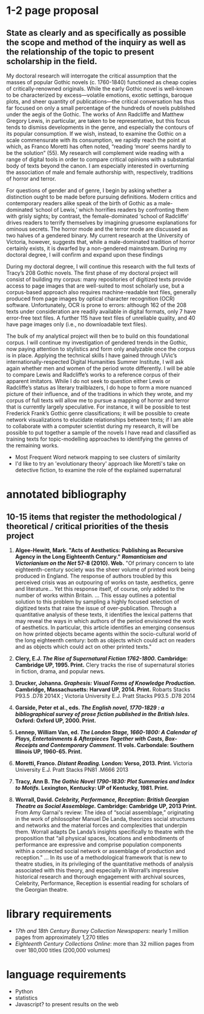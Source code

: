 # 1-2 page proposal
## State as clearly and as specifically as possible the scope and method of the inquiry as well as the relationship of the topic to present scholarship in the field.

My doctoral research will interrogate the critical assumption that the masses of popular Gothic novels (c. 1760-1840) functioned as cheap copies of critically-renowned originals. While the early Gothic novel is well-known to be characterized by excess—volatile emotions, exotic settings, baroque plots, and sheer quantity of publications—the critical conversation has thus far focused on only a small percentage of the hundreds of novels published under the aegis of the Gothic. The works of Ann Radcliffe and Matthew Gregory Lewis, in particular, are taken to be representative, but this focus tends to dismiss developments in the genre, and especially the contours of its popular consumption. If we wish, instead, to examine the Gothic on a scale commensurate with its consumption, we rapidly reach the point at which, as Franco Moretti has often noted, “reading ‘more’ seems hardly to be the solution” (55). My research will complement wide reading with a range of digital tools in order to compare critical opinions with a substantial body of texts beyond the canon. I am especially interested in overturning the association of male and female authorship with, respectively, traditions of horror and terror.

 For questions of gender and of genre, I begin by asking whether a distinction ought to be made before pursuing definitions. Modern critics and contemporary readers alike speak of the birth of Gothic as a male-dominated ‘school of Lewis,’ which horrifies readers by confronting them with grisly sights; by contrast, the female-dominated ‘school of Radcliffe’ drives readers to terrify themselves by imagining gruesome explanations for ominous secrets. The horror mode and the terror mode are discussed as two halves of a gendered binary. My current research at the University of Victoria, however, suggests that, while a male-dominated tradition of horror certainly exists, it is dwarfed by a non-gendered mainstream. During my doctoral degree, I will confirm and expand upon these findings
 
 During my doctoral degree, I will continue this research with the full texts of Tracy’s 208 Gothic novels. The first phase of my doctoral project will consist of building my corpus: many repositories of digitized texts provide access to page images that are well-suited to most scholarly use, but a corpus-based approach also requires machine-readable text files, generally produced from page images by optical character recognition (OCR) software. Unfortunately, OCR is prone to errors: although 162 of the 208 texts under consideration are readily available in digital formats, only 7 have error-free text files. A further 115 have text files of unreliable quality, and 40 have page images only (i.e., no downloadable text files).

The bulk of my analytical project will then be to build on this foundational corpus. I will continue my investigation of gendered trends in the Gothic, now paying attention to stylistics and form only analyzable once the corpus is in place. Applying the technical skills I have gained through UVic’s internationally-respected Digital Humanities Summer Institute, I will ask again whether men and women of the period wrote differently. I will be able to compare Lewis and Radcliffe’s works to a reference corpus of their apparent imitators. While I do not seek to question either Lewis or Radcliffe’s status as literary trailblazers, I do hope to form a more nuanced picture of their influence, and of the traditions in which they wrote, and my corpus of full texts will allow me to pursue a mapping of horror and terror that is currently largely speculative. For instance, it will be possible to test Frederick Frank’s Gothic genre classifications; it will be possible to create network visualizations to elucidate relationships between texts; if I am able to collaborate with a computer scientist during my research, it will be possible to put together a sample of the novels I have read and classified as training texts for topic-modelling approaches to identifying the genres of the remaining works.
* Most Frequent Word network mapping to see clusters of similarity
* I'd like to try an 'evolutionary theory' approach like Moretti's take on detective fiction, to examine the role of the explained supernatural


# annotated bibliography
## 10-15 items that register the methodological / theoretical / critical priorities of the thesis project

1. **Algee-Hewitt, Mark. "Acts of Aesthetics: Publishing as Recursive Agency in the Long Eighteenth Century." *Romanticism and Victorianism on the Net* 57-8 (2010). Web.** "Of primary concern to late eighteenth-century society was the sheer volume of printed work being produced in England. The response of authors troubled by this perceived crisis was an outpouring of works on taste, aesthetics, genre and literature... Yet this response itself, of course, only added to the number of works within Britain. ... This essay outlines a potential solution to this problem by sampling a highly focused selection of digitized texts that raise the issue of over-publication. Through a quantitative analysis of these texts, it identifies the lexical patterns that may reveal the ways in which authors of the period envisioned the work of aesthetics. In particular, this article identifies an emerging consensus on how printed objects became agents within the socio-cultural world of the long eighteenth century: both as objects which could act on readers and as objects which could act on other printed texts."

1. **Clery, E.J. *The Rise of Supernatural Fiction 1762-1800.* Cambridge: Cambridge UP, 1995. Print.** Clery tracks the rise of supernatural stories in fiction, drama, and popular news.

1. **Drucker, Johanna. *Graphesis: Visual Forms of Knowledge Production.* Cambridge, Massachusetts: Harvard UP, 2014. Print.** Robarts Stacks P93.5 .D78 2014X ; Victoria University E.J. Pratt Stacks P93.5 .D78 2014

1. **Garside, Peter et al., eds. *The English novel, 1770-1829 : a bibliographical survey of prose fiction published in the British Isles.* Oxford: Oxford UP, 2000. Print.** 

1. **Lennep, William Van, ed. *The London Stage, 1660-1800: A Calendar of Plays, Entertainments & Afterpieces Together with Casts, Box-Receipts and Contemporary Comment.* 11 vols. Carbondale: Southern Illinois UP, 1960-65. Print.**

1. **Moretti, Franco. *Distant Reading.* London: Verso, 2013. Print.** Victoria University E.J. Pratt Stacks PN81 .M666 2013

1. **Tracy, Ann B. *The Gothic Novel 1790-1830: Plot Summaries and Index to Motifs.* Lexington, Kentucky: UP of Kentucky, 1981. Print.**

1. **Worrall, David. *Celebrity, Performance, Reception: British Georgian Theatre as Social Assemblage.* Cambridge: Cambridge UP, 2013 Print.** From Amy Garnai's review: The idea of “social assemblage,” originating in the work of philosopher Manuel De Landa, theorizes social structures and networks and the material forces and complexities that underpin them. Worrall adapts De Landa’s insights specifically to theatre with the proposition that “all physical spaces, locations and embodiments of performance are expressive and comprise population components within a connected social network or assemblage of production and reception." ... In its use of a methodological framework that is new to theatre studies, in its privileging of the quantitative methods of analysis associated with this theory, and especially in Worrall’s impressive historical research and thorough engagement with archival sources, Celebrity, Performance, Reception is essential reading for scholars of the Georgian theatre.

# library requirements
* *17th and 18th Century Burney Collection Newspapers*: nearly 1 million pages from approximately 1,270 titles
* *Eighteenth Century Collections Online*:  more than 32 million pages from over 180,000 titles (200,000 volumes)

# language requirements
- Python
- statistics
- Javascript? to present results on the web

